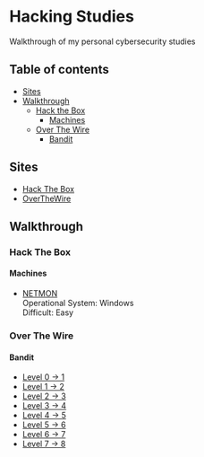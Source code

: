 # Hacking Studies

Walkthrough of my personal cybersecurity studies 

## Table of contents

* [Sites](#sites)
* [Walkthrough](#walkthrough)
  * [Hack the Box](#hack-the-box)
    * [Machines](#machines)
  * [Over The Wire](#over-the-wire)
    * [Bandit](#bandit)

## Sites
* [Hack The Box](https://www.hackthebox.eu/)
* [OverTheWire](https://overthewire.org/wargames/)

## Walkthrough
### Hack The Box
#### Machines
* [NETMON](https://github.com/izmcm/hacking-studies/blob/master/hack-the-box/machines/NETMON/doc.md)   
Operational System: Windows  
Difficult: Easy

### Over The Wire
#### Bandit
* [Level 0 -> 1](https://github.com/izmcm/hacking-studies/blob/master/over-the-wire/bandit/level0to1.md)   
* [Level 1 -> 2](https://github.com/izmcm/hacking-studies/blob/master/over-the-wire/bandit/level1to2.md)
* [Level 2 -> 3](https://github.com/izmcm/hacking-studies/blob/master/over-the-wire/bandit/level2to3.md)
* [Level 3 -> 4](https://github.com/izmcm/hacking-studies/blob/master/over-the-wire/bandit/level3to4.md)
* [Level 4 -> 5](https://github.com/izmcm/hacking-studies/blob/master/over-the-wire/bandit/level4to5.md)
* [Level 5 -> 6](https://github.com/izmcm/hacking-studies/blob/master/over-the-wire/bandit/level5to6.md)
* [Level 6 -> 7](https://github.com/izmcm/hacking-studies/blob/master/over-the-wire/bandit/level6to7.md)
* [Level 7 -> 8](https://github.com/izmcm/hacking-studies/blob/master/over-the-wire/bandit/level7to8.md)

